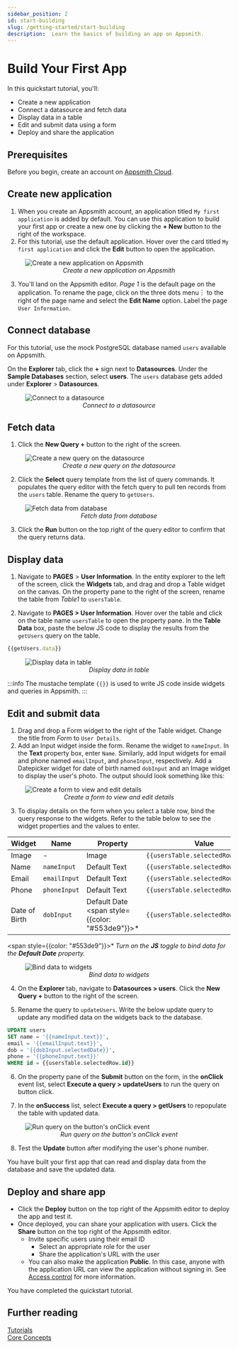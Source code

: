 ```yaml
---
sidebar_position: 2
id: start-building
slug: /getting-started/start-building
description:  Learn the basics of building an app on Appsmith.
---
```

# Build Your First App

In this quickstart tutorial, you'll:

* Create a new application
* Connect a datasource and fetch data 
* Display data in a table
* Edit and submit data using a form
* Deploy and share the application

## Prerequisites

Before you begin, create an account on [Appsmith Cloud](https://app.appsmith.com/).

## Create new application

1. When you create an Appsmith account, an application titled `My first application` is added by default. You can use this application to build your first app or create a new one by clicking the **+ New** button to the right of the workspace.
2. For this tutorial, use the default application. Hover over the card titled `My first application` and click the **Edit** button to open the application.

<figure>
  <img src="/img/create-new-app.png" style= {{width:"100%", height:"auto"}} alt="Create a new application on Appsmith"/>
  <figcaption align = "center"><i>Create a new application on Appsmith</i></figcaption>
</figure>

3. You'll land on the Appsmith editor. *Page 1* is the default page on the application. To rename the page, click on the three dots menu︙ to the right of the page name and select the **Edit Name** option. Label the page `User Information`.

## Connect database

For this tutorial, use the mock PostgreSQL database named `users` available on Appsmith.

On the **Explorer** tab, click the **+** sign next to **Datasources**. Under the **Sample Databases** section, select **users**. The `users` database gets added under **Explorer** > **Datasources**.

<figure>
  <img src="/img/Add_Datasource.png" style= {{width:"100%", height:"auto"}} alt="Connect to a datasource"/>
  <figcaption align = "center"><i>Connect to a datasource</i></figcaption>
</figure>

## Fetch data

1. Click the **New Query +** button to the right of the screen.

<figure>
  <img src="/img/create-new-query.png" style= {{width:"100%", height:"auto"}} alt="Create a new query on the datasource"/>
  <figcaption align = "center"><i>Create a new query on the datasource</i></figcaption>
</figure>

2. Click the **Select** query template from the list of query commands. It populates the query editor with the fetch query to pull ten records from the `users` table. Rename the query to `getUsers`.

<figure>
  <img src="/img/fetch-data-query.png" style= {{width:"100%", height:"auto"}} alt="Fetch data from database"/>
  <figcaption align = "center"><i>Fetch data from database</i></figcaption>
</figure>

3. Click the **Run** button on the top right of the query editor to confirm that the query returns data.

## Display data

1. Navigate to **PAGES** > **User Information**. In the entity explorer to the left of the screen, click the **Widgets** tab, and drag and drop a Table widget on the canvas. On the property pane to the right of the screen, rename the table from *Table1* to `usersTable`.

2. Navigate to **PAGES > User Information**. Hover over the table and click on the table name `usersTable` to open the property pane. In the **Table Data** box, paste the below JS code to display the results from the `getUsers` query on the table.

  ```javascript
  {{getUsers.data}}
  ```

<figure>
  <img src="/img/display-data-in-table.png" style= {{width:"100%", height:"auto"}} alt="Display data in table"/>
  <figcaption align = "center"><i>Display data in table</i></figcaption>
</figure>


:::info
The mustache template `{{}}` is used to write JS code inside widgets and queries in Appsmith.
:::

## Edit and submit data

1. Drag and drop a Form widget to the right of the Table widget. Change the title from *Form* to `User Details`.
2. Add an Input widget inside the form. Rename the widget to `nameInput`. In the **Text** property box, enter `Name`. Similarly, add Input widgets for email and phone named `emailInput`, and `phoneInput`, respectively. Add a Datepicker widget for date of birth named `dobInput` and an Image widget to display the user's photo. The output should look something like this:

<figure>
  <img src="/img/form-to-edit-details.png" style= {{width:"100%", height:"auto"}} alt="Create a form to view and edit details"/>
  <figcaption align = "center"><i>Create a form to view and edit details</i></figcaption>
</figure>

3. To display details on the form when you select a table row, bind the query response to the widgets. Refer to the table below to see the widget properties and the values to enter.

  | Widget | Name       | Property                                          | Value                              |
  | ------ | ---------- | ------------------------------------------------- | ---------------------------------- |
  | Image  | -          | Image                                             | ```{{usersTable.selectedRow.image}}``` |
  | Name   | `nameInput`  | Default Text                                      | ```{{usersTable.selectedRow.name}}```  |
  | Email  | `emailInput` | Default Text                                      | ```{{usersTable.selectedRow.email}}``` |
  | Phone  | `phoneInput` | Default Text                                      | ```{{usersTable.selectedRow.phone}}``` |
  | Date of Birth    | `dobInput`   | Default Date <span style={{color: "#553de9"}}>*</span>                                      | ```{{usersTable.selectedRow.dob}}``` |

  <span style={{color: "#553de9"}}>* <i>Turn on the <b>JS</b> toggle to bind data for the <b>Default Date</b> property.</i></span>

<figure>
  <img src="/img/bind-data-to-widgets.png" style= {{width:"100%", height:"auto"}} alt="Bind data to widgets"/>
  <figcaption align = "center"><i>Bind data to widgets</i></figcaption>
</figure>

4. On the **Explorer** tab, navigate to **Datasources > users**. Click the **New Query +** button to the right of the screen.

5. Rename the query to `updateUsers`. Write the below update query to update any modified data on the widgets back to the database.

  ```sql
  UPDATE users 
  SET name = '{{nameInput.text}}', 
  email = '{{emailInput.text}}', 
  dob = '{{dobInput.selectedDate}}', 
  phone = '{{phoneInput.text}}' 
  WHERE id = {{usersTable.selectedRow.id}} 
  ```

6. On the property pane of the **Submit** button on the form, in the **onClick** event list, select **Execute a query > updateUsers** to run the query on button click. 

7. In the **onSuccess** list, select **Execute a query > getUsers** to repopulate the table with updated data.

<figure>
  <img src="/img/run-query-on-click-event.png" style= {{width:"100%", height:"auto"}} alt="Run query on the button's onClick event"/>
  <figcaption align = "center"><i>Run query on the button's onClick event</i></figcaption>
</figure>

8. Test the **Update** button after modifying the user's phone number.

You have built your first app that can read and display data from the database and save the updated data.

## Deploy and share app

* Click the **Deploy** button on the top right of the Appsmith editor to deploy the app and test it.
* Once deployed, you can share your application with users. Click the **Share** button on the top right of the Appsmith editor.
  * Invite specific users using their email ID
    * Select an appropriate role for the user
    * Share the application's URL with the user
  * You can also make the application **Public**. In this case, anyone with the application URL can view the application without signing in. See [Access control](/advanced-concepts/access-control) for more information.

You have completed the quickstart tutorial.

## Further reading

[Tutorials](/learning-and-resources/tutorials)<br />
[Core Concepts](/core-concepts/connecting-to-data-sources)

